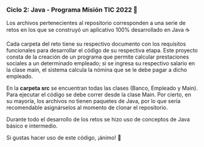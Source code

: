 ### Ciclo 2:  Java - Programa Misión TIC 2022 :rocket:

Los archivos pertenecientes al repositorio corresponden a una serie de retos en los que se construyó un aplicativo 100% desarrollado en Java :coffee:

Cada carpeta del reto tiene su respectivo documento con los requisitos funcionales para desarrollar el código de su respectiva etapa. Este proyecto consta de la creación de un programa que permite calcular prestaciones sociales a un determinado empleado; si se ingresa su respectivo salario en la clase main, el sistema calcula la nómina que se le debe pagar a dicho empleado.

En la **carpeta src** se encuentran todas las clases (Banco, Empleado y Main). Para ejecutar el código se debe correr desde la clase Main. Por cierto, en su mayoría, los archivos no tienen paquetes de Java, por lo que sería recomendable asignárselos al momento de clonar el repositorio.

Durante todo el desarrollo de los retos se hizo uso de conceptos de Java básico e intermedio.

Si gustas hacer uso de este código, ¡ánimo! :metal: